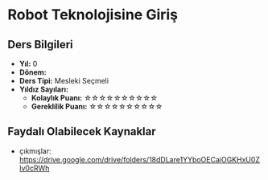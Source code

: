 # Robot Teknolojisine Giriş

## Ders Bilgileri

- **Yıl:** 0
- **Dönem:** 
- **Ders Tipi:** Mesleki Seçmeli
- **Yıldız Sayıları:**
  - **Kolaylık Puanı:** ☆☆☆☆☆☆☆☆☆☆
  - **Gereklilik Puanı:** ☆☆☆☆☆☆☆☆☆☆


## Faydalı Olabilecek Kaynaklar

- çıkmışlar: https://drive.google.com/drive/folders/18dDLare1YYboOECajOGKHxU0Zlv0cRWh
